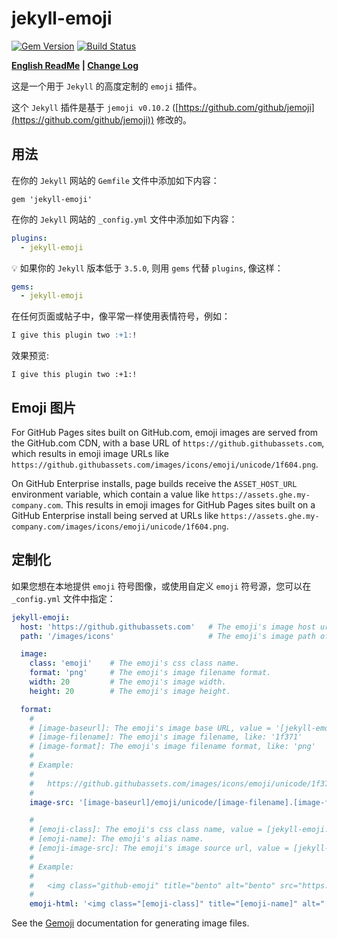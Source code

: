 # jekyll-emoji

[![Gem Version](https://badge.fury.io/rb/jemoji.svg)](http://badge.fury.io/rb/jemoji)
[![Build Status](https://travis-ci.org/jekyll/jemoji.svg?branch=master)](https://travis-ci.org/jekyll/jemoji)

**[English ReadMe](https://github.com/shines77/jekyll-emoji/blob/master/README.md) | [Change Log](https://github.com/shines77/jekyll-emoji/blob/master/CHANGELOG.md)**

这是一个用于 `Jekyll` 的高度定制的 `emoji` 插件。

这个 `Jekyll` 插件是基于 `jemoji v0.10.2` ([https://github.com/github/jemoji](https://github.com/github/jemoji)) 修改的。

## 用法

在你的 `Jekyll` 网站的 `Gemfile` 文件中添加如下内容：

```
gem 'jekyll-emoji'
```

在你的 `Jekyll` 网站的 `_config.yml` 文件中添加如下内容：

```yml
plugins:
  - jekyll-emoji
```

💡 如果你的 `Jekyll` 版本低于 `3.5.0`, 则用 `gems` 代替 `plugins`, 像这样：

```yml
gems:
  - jekyll-emoji
```

在任何页面或帖子中，像平常一样使用表情符号，例如：

```markdown
I give this plugin two :+1:!
```

效果预览:

`I give this plugin two :+1:!`

## Emoji 图片

For GitHub Pages sites built on GitHub.com, emoji images are served from the GitHub.com CDN, with a base URL of `https://github.githubassets.com`, which results in emoji image URLs like `https://github.githubassets.com/images/icons/emoji/unicode/1f604.png`.

On GitHub Enterprise installs, page builds receive the `ASSET_HOST_URL` environment variable, which contain a value like `https://assets.ghe.my-company.com`. This results in emoji images for GitHub Pages sites built on a GitHub Enterprise install being served at URLs like `https://assets.ghe.my-company.com/images/icons/emoji/unicode/1f604.png`.

## 定制化

如果您想在本地提供 `emoji` 符号图像，或使用自定义 `emoji` 符号源，您可以在 `_config.yml` 文件中指定：

```yml
jekyll-emoji:
  host: 'https://github.githubassets.com'   # The emoji's image host url, the trailing can't end with '/', but it's can be setting to '' (empty string).
  path: '/images/icons'                     # The emoji's image path of above host url, must start with '/' character, but it's can be setting to '' (empty string).

  image:
    class: 'emoji'    # The emoji's css class name.
    format: 'png'     # The emoji's image filename format.
    width: 20         # The emoji's image width.
    height: 20        # The emoji's image height.

  format:
    #
    # [image-baseurl]: The emoji's image base URL, value = '[jekyll-emoji.host][jekyll-emoji.path]'
    # [image-filename]: The emoji's image filename, like: '1f371'
    # [image-format]: The emoji's image filename format, like: 'png'
    #
    # Example:
    #
    #   https://github.githubassets.com/images/icons/emoji/unicode/1f371.png?v8
    #
    image-src: '[image-baseurl]/emoji/unicode/[image-filename].[image-format]?v8'

    #
    # [emoji-class]: The emoji's css class name, value = [jekyll-emoji.image.class]
    # [emoji-name]: The emoji's alias name.
    # [emoji-image-src]: The emoji's image source url, value = [jekyll-emoji.format.image-src]
    #
    # Example:
    #
    #   <img class="github-emoji" title="bento" alt="bento" src="https://github.githubassets.com/images/icons/emoji/unicode/1f371.png?v8" height="20" width="20" />
    #
    emoji-html: '<img class="[emoji-class]" title="[emoji-name]" alt="[emoji-name]" src="[emoji-image-src]" width="[emoji-width]" height="[emoji-height] />'
```

See the [Gemoji](https://github.com/github/gemoji) documentation for generating image files.
